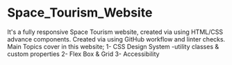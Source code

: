 # Space_Tourism_Website
It's a fully responsive Space Tourism website, created via using HTML/CSS advance components. Created via using GitHub workflow and linter checks. Main Topics cover in this website;
1- CSS Design System
    -utility classes & custom properties
2- Flex Box & Grid
3- Accessibility
